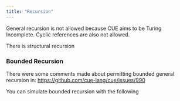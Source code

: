 ```yaml
---
title: "Recursion"
---
```


General recursion is not allowed because CUE aims to be Turing Incomplete.
Cyclic references are also not allowed.

There is structural recursion

### Bounded Recursion

There were some comments made about permitting bounded general recursion
in: https://github.com/cue-lang/cue/issues/990

You can simulate bounded recursion with the following
